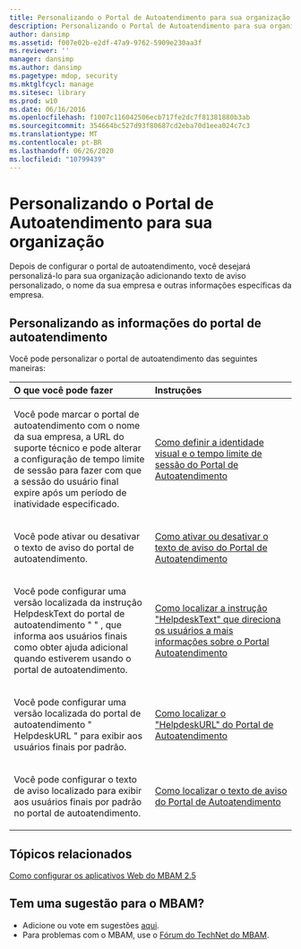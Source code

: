 ```yaml
---
title: Personalizando o Portal de Autoatendimento para sua organização
description: Personalizando o Portal de Autoatendimento para sua organização
author: dansimp
ms.assetid: f007e02b-e2df-47a9-9762-5909e230aa3f
ms.reviewer: ''
manager: dansimp
ms.author: dansimp
ms.pagetype: mdop, security
ms.mktglfcycl: manage
ms.sitesec: library
ms.prod: w10
ms.date: 06/16/2016
ms.openlocfilehash: f1007c116042506ecb717fe2dc7f81381880b3ab
ms.sourcegitcommit: 354664bc527d93f80687cd2eba70d1eea024c7c3
ms.translationtype: MT
ms.contentlocale: pt-BR
ms.lasthandoff: 06/26/2020
ms.locfileid: "10799439"
---
```

# Personalizando o Portal de Autoatendimento para sua organização


Depois de configurar o portal de autoatendimento, você desejará personalizá-lo para sua organização adicionando texto de aviso personalizado, o nome da sua empresa e outras informações específicas da empresa.

## Personalizando as informações do portal de autoatendimento


Você pode personalizar o portal de autoatendimento das seguintes maneiras:

<table>
<colgroup>
<col width="50%" />
<col width="50%" />
</colgroup>
<thead>
<tr class="header">
<th align="left">O que você pode fazer</th>
<th align="left">Instruções</th>
</tr>
</thead>
<tbody>
<tr class="odd">
<td align="left"><p>Você pode marcar o portal de autoatendimento com o nome da sua empresa, a URL do suporte técnico e pode alterar a configuração de tempo limite de sessão para fazer com que a sessão do usuário final expire após um período de inatividade especificado.</p></td>
<td align="left"><p><a href="how-to-set-the-self-service-portal-branding-and-session-time-out.md" data-raw-source="[How to Set the Self-Service Portal Branding and Session Time-out](how-to-set-the-self-service-portal-branding-and-session-time-out.md)">Como definir a identidade visual e o tempo limite de sessão do Portal de Autoatendimento</a></p></td>
</tr>
<tr class="even">
<td align="left"><p>Você pode ativar ou desativar o texto de aviso do portal de autoatendimento.</p></td>
<td align="left"><p><a href="how-to-turn-the-self-service-portal-notice-text-on-or-off.md" data-raw-source="[How to Turn the Self-Service Portal Notice Text On or Off](how-to-turn-the-self-service-portal-notice-text-on-or-off.md)">Como ativar ou desativar o texto de aviso do Portal de Autoatendimento</a></p></td>
</tr>
<tr class="odd">
<td align="left"><p>Você pode configurar uma versão localizada da instrução HelpdeskText do portal de autoatendimento &quot; &quot; , que informa aos usuários finais como obter ajuda adicional quando estiverem usando o portal de autoatendimento.</p></td>
<td align="left"><p><a href="how-to-localize-the-helpdesktext-statement-that-points-users-to-more-self-service-portal-information.md" data-raw-source="[How to Localize the “HelpdeskText” Statement that Points Users to More Self-Service Portal Information](how-to-localize-the-helpdesktext-statement-that-points-users-to-more-self-service-portal-information.md)">Como localizar a instrução "HelpdeskText" que direciona os usuários a mais informações sobre o Portal Autoatendimento</a></p></td>
</tr>
<tr class="even">
<td align="left"><p>Você pode configurar uma versão localizada do portal de autoatendimento &quot; HelpdeskURL &quot; para exibir aos usuários finais por padrão.</p></td>
<td align="left"><p><a href="how-to-localize-the-self-service-portal-helpdeskurl.md" data-raw-source="[How to Localize the Self-Service Portal “HelpdeskURL”](how-to-localize-the-self-service-portal-helpdeskurl.md)">Como localizar o "HelpdeskURL" do Portal de Autoatendimento</a></p></td>
</tr>
<tr class="odd">
<td align="left"><p>Você pode configurar o texto de aviso localizado para exibir aos usuários finais por padrão no portal de autoatendimento.</p></td>
<td align="left"><p><a href="how-to-localize-the-self-service-portal-notice-text.md" data-raw-source="[How to Localize the Self-Service Portal Notice Text](how-to-localize-the-self-service-portal-notice-text.md)">Como localizar o texto de aviso do Portal de Autoatendimento</a></p></td>
</tr>
</tbody>
</table>

 



## Tópicos relacionados


[Como configurar os aplicativos Web do MBAM 2.5](how-to-configure-the-mbam-25-web-applications.md)

 

## Tem uma sugestão para o MBAM?
- Adicione ou vote em sugestões [aqui](http://mbam.uservoice.com/forums/268571-microsoft-bitlocker-administration-and-monitoring). 
- Para problemas com o MBAM, use o [Fórum do TechNet do MBAM](https://social.technet.microsoft.com/Forums/home?forum=mdopmbam). 





